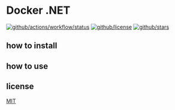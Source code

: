 # Docker .NET 

[![github/actions/workflow/status](https://img.shields.io/github/actions/workflow/status/brtmvdl/docker-dotnet/docker-push.yml)](https://img.shields.io/github/actions/workflow/status/brtmvdl/docker-dotnet/docker-push.yml) [![github/license](https://img.shields.io/github/license/brtmvdl/docker-dotnet)](https://img.shields.io/github/license/brtmvdl/docker-dotnet) [![github/stars](https://img.shields.io/github/stars/brtmvdl/docker-dotnet?style=social)](https://img.shields.io/github/stars/brtmvdl/docker-dotnet?style=social)

## how to install

## how to use

## license

[MIT](./LICENSE) 
